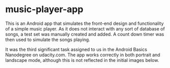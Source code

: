# music-player-app

This is an Android app that simulates the front-end design and functionality of a simple music player. As it does not interact with any sort of database of songs, a test set was manually created and added. A count down timer was then used to simulate the songs playing.

It was the third significant task assigned to us in the Android Basics Nanodegree on udacity.com. The app works correctly in both portrait and landscape mode, although this is not reflected in the initial images below.
